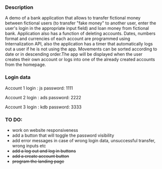 <h3>Description</h3>

A demo of a bank application that allows to transfer fictional money between fictional users (to transfer "fake money" to another user, enter the user's login in the appropriate input field) and loan money from fictional bank. Application also has a function of deleting accounts.
Dates, numbers format and currencies of each account are programmed using Internalization API, also the application has a timer that automatically logs out a user if he is not using the app. Movements can be sorted according to date or in descending order.The app will be displayed when the user creates their own account or logs into one of the already created accounts from the homepage.

<h3>Login data</h3>

Account 1
login : js password: 1111

Account 2
login : ads password: 2222

Account 3
login : kdb password: 3333

<h3> TO DO: </h3>

- work on website responsiveness
- add a button that will toggle the password visibility
- add error messages in case of wrong login data, unsuccessful transfer, wrong inputs etc
- ~~add a log out and log in buttons~~
- ~~add a create account button~~
- ~~program the landing page~~
